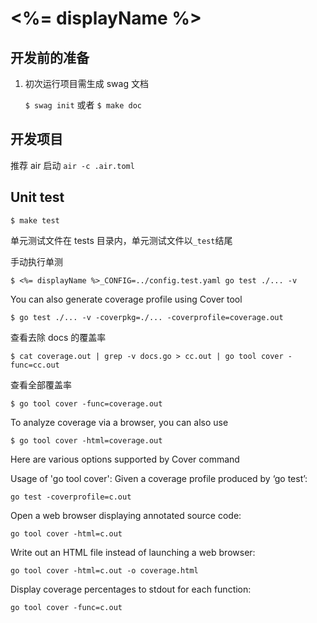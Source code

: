 # <%= displayName %>

## 开发前的准备

1. 初次运行项目需生成 swag 文档

   `$ swag init` 或者 `$ make doc`

## 开发项目

推荐 air 启动 `air -c .air.toml`

## Unit test

`$ make test`

单元测试文件在 tests 目录内，单元测试文件以`_test`结尾

手动执行单测

`$ <%= displayName %>_CONFIG=../config.test.yaml go test ./... -v`

You can also generate coverage profile using Cover tool

`$ go test ./... -v -coverpkg=./... -coverprofile=coverage.out`

查看去除 docs 的覆盖率

`$ cat coverage.out | grep -v docs.go > cc.out | go tool cover -func=cc.out`

查看全部覆盖率

`$ go tool cover -func=coverage.out`

To analyze coverage via a browser, you can also use

`$ go tool cover -html=coverage.out`

Here are various options supported by Cover command

Usage of 'go tool cover':
Given a coverage profile produced by ‘go test’:

`go test -coverprofile=c.out`

Open a web browser displaying annotated source code:

`go tool cover -html=c.out`

Write out an HTML file instead of launching a web browser:

`go tool cover -html=c.out -o coverage.html`

Display coverage percentages to stdout for each function:

`go tool cover -func=c.out`
